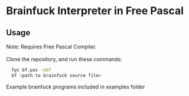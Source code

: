 # Brainfuck Interpreter in Free Pascal

## Usage

Note: Requires Free Pascal Compiler. <br/><br/>
Clone the repository, and run these commands:

```sh
  fpc bf.pas -obf
  bf <path to brainfuck source file>

```

Example brainfuck programs included in examples folder
